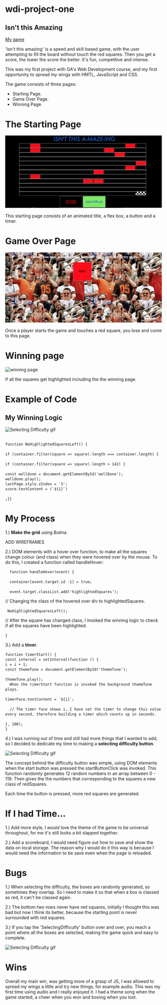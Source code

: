 # wdi-project-one

## Isn't this Amazing

[My game](file:///Users/joebyrne/development/wdi-project-one/index.html)

'Isn't this amazing' is a speed and skill based game, with the user attempting to fill the board without touch the red squares. Then you get a score, the lower the score the better. It's fun, competitive and intense.

This was my first project with GA's Web Development course, and my first opportunity to spread my wings with HMTL, JavaScript and CSS.

The game consists of three pages:

* Starting Page.
* Game Over Page.
* Winning Page.

# The Starting Page

![Home Page](screenshot/start.png)

This starting page consists of an animated title, a flex box, a button and a timer.

# Game Over Page

![Game Over Page](screenshot/game-over-page.09.11.png)

Once a player starts the game and touches a red square, you lose and come to this page.

# Winning page

![winning page](screenshot/winning-page.15.19.png)

If all the squares get highlighted including the the winning page.

# Example of Code

## My Winning Logic

![Selecting Difficulty gif](screenshot/Winning.gif)

```

function NoHighlightedSquaresLeft() {

if (container.filter(square => square).length === container.length) {

if (container.filter(square => square).length > 142) {

const welldone = document.getElementById('wellDone');
welldone.play();
lastPage.style.zIndex = '3';
score.textContent = (`${i}`)

;}}

```


# My Process

  1.) <strong>Make the grid</strong> using Bulma.  

  ADD WIREFRAMES

  2.) DOM elements with a hover over function, to make all the squares change colour (and class) when they were hovered over by the mouse. To do this, I created a function called handleHover:

```
  function handleHover(event) {

  container[event.target.id -1] = true;

  event.target.classList.add('highlightedSquares');
```

  // Changing the class of the hovered over div to highlightedSquares.

```  NoHighlightedSquaresLeft(); ```

  // After the square has changed class, I invoked the winning logic to check if all the squares
      have been highlighted.

  `}`

  3.) Add a <strong>timer</strong>.

  ```
  function timerStart() {
  const interval = setInterval(function () {
  i = i + 1;
  const themeTune = document.getElementById('themeTune');

  themeTune.play();
    When the timerStart function is invoked the background themeTune plays.

  timerFace.textContent = `${i}`;

    // The timer face shows i, I have set the timer to change this value every second, therefore building a timer which counts up in seconds.

  }, 100);
  }

  ```

  4.) I was running out of time and still had more things that I wanted to add, so I decided to dedicate my time to making a <strong>selecting difficulty button</strong>.

  ![Selecting Difficulty gif](screenshot/SelectingDifficulty.gif)

  The concept behind the difficulty button was simple, using DOM elements when the start button was pressed the startButtonClick was invoked. This function randomly generates 12 random numbers in an array between 0 - 119. Then gives the the numbers that corresponding  to the squares a new class of redSquares.

  Each time the button is pressed, more red squares are generated.


# If I had Time...

  1.) Add more style, I would love the theme of the game to be universal throughout, for me it's still looks a bit slapped together.

  2.) Add a scoreboard, I would need figure out how to save and show the data on local storage. The reason why I would do it this way is because I would need the information to be save even when the page is reloaded.

# Bugs

  1.) When selecting the difficulty, the boxes are randomly generated, so sometimes they overlap. So I need to make it so that when a box is classed as red, it can't be classed again.

  2.) The bottom two rows never have red squares, initially I thought this was bad but now I think its better, because the starting point is never surrounded with red squares.

  3.) If you tap the 'SelectingDifficulty' button over and over, you reach a point where all the boxes are selected, making the game quick and easy to complete.

  ![Selecting Difficulty gif](screenshot/QuickWinning.gif)

# Wins

  Overall my main win, was getting more of a grasp of JS, I was allowed to spread my wings a little and try new things, for example audio. This was my first time using audio and I really enjoyed it. I had a theme song when the game started, a cheer when you won and booing when you lost.
